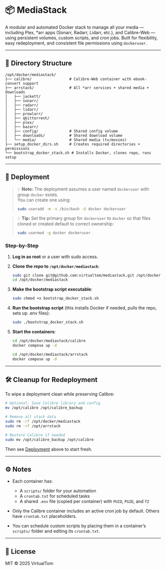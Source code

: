 # 📦 MediaStack

A modular and automated Docker stack to manage all your media — including Plex, *arr apps (Sonarr, Radarr, Lidarr, etc.), and Calibre-Web — using persistent volumes, custom scripts, and cron jobs. Built for flexibility, easy redeployment, and consistent file permissions using `dockeruser`.

---

## 📁 Directory Structure

```
/opt/docker/mediastack/
├── calibre/                 # Calibre-Web container with ebook-convert support
├── arrstack/                # All *arr services + shared media + downloads
│   ├── jackett/
│   ├── sonarr/
│   ├── radarr/
│   ├── lidarr/
│   ├── prowlarr/
│   ├── qbittorrent/
│   ├── plex/
│   ├── bazarr/
│   ├── config/              # Shared config volume
│   ├── downloads/           # Shared download volume
│   └── media/               # Shared media (tv/movies)
├── setup_docker_dirs.sh     # Creates required directories + permissions
└── bootstrap_docker_stack.sh # Installs Docker, clones repo, runs setup
```

---

## 🚀 Deployment

> 💡 **Note:** The deployment assumes a user named `dockeruser` with group `docker` exists.  
> You can create one using:
> ```bash
> sudo useradd -m -s /bin/bash -G docker dockeruser
> ```

> 💡 **Tip:** Set the primary group for `dockeruser` to `docker` so that files cloned or created default to correct ownership:
> ```bash
> sudo usermod -g docker dockeruser
> ```

### Step-by-Step

1. **Log in as root** or a user with sudo access.

2. **Clone the repo to `/opt/docker/mediastack`**:
   ```bash
   sudo git clone git@github.com:virtualtom/mediastack.git /opt/docker/mediastack
   cd /opt/docker/mediastack
   ```

3. **Make the bootstrap script executable**:
   ```bash
   sudo chmod +x bootstrap_docker_stack.sh
   ```

4. **Run the bootstrap script** (this installs Docker if needed, pulls the repo, sets up .env files):
   ```bash
   sudo ./bootstrap_docker_stack.sh
   ```

5. **Start the containers**:
   ```bash
   cd /opt/docker/mediastack/calibre
   docker compose up -d

   cd /opt/docker/mediastack/arrstack
   docker compose up -d
   ```

---

## 🛠 Cleanup for Redeployment

To wipe a deployment clean while preserving Calibre:

```bash
# Optional: Save Calibre library and config
mv /opt/calibre /opt/calibre_backup

# Remove all stack data
sudo rm -rf /opt/docker/mediastack
sudo rm -rf /opt/arrstack

# Restore Calibre if needed
sudo mv /opt/calibre_backup /opt/calibre
```

Then see [Deployment](#-deployment) above to start fresh.

---

## ⚙️ Notes

- Each container has:
  - A `scripts/` folder for your automation
  - A `crontab.txt` for scheduled tasks
  - A shared `.env` file (copied per container) with `PUID`, `PGID`, and `TZ`

- Only the Calibre container includes an active cron job by default. Others have `crontab.txt` placeholders.

- You can schedule custom scripts by placing them in a container’s `scripts/` folder and editing its `crontab.txt`.

---

## 📄 License

MIT © 2025 VirtualTom
